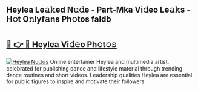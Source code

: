 ## Heylea Le𝚊𝚔ed N𝚞𝚍e - Part-Mka Vi𝚍eo Le𝚊𝚔s - H𝚘t O𝚗lyf𝚊ns Ph𝚘tos faIdb

# <h2><a href="http://hf7kvo.feru.top/?c=Heylea">🔗 👉 🔴 Heylea Vi𝚍𝚎o Ph𝚘t𝚘𝚜</a></h2>

[![Heylea Nu𝚍𝚎s](https://i.imgur.com/0TWrTi3.gif)](http://hf7kvo.feru.top/?c=Heylea)
Online entertainer Heylea and multimedia artist, celebrated for publishing dance and lifestyle material through trending dance routines and short videos. Leadership qualities Heylea are essential for public figures to inspire and motivate their followers. 
